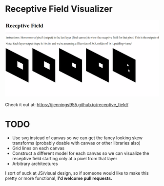 # Receptive Field Visualizer

[![](./docs/demo.gif)](https://jjennings955.github.io/receptive_field/)

Check it out at: https://jjennings955.github.io/receptive_field/

# TODO
* Use svg instead of canvas so we can get the fancy looking skew transforms (probably doable with canvas or other libraries also)
* Grid lines on each canvas
* Construct a different model for each canvas so we can visualize the receptive field starting only at a pixel from that layer
* Arbitrary architectures

I sort of suck at JS/visual design, so if someone would like to make this pretty or more functional, **I'd welcome pull requests.**